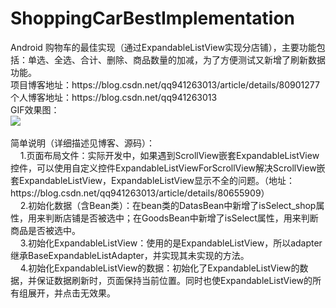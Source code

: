# ShoppingCarBestImplementation
<body spellcheck="0" class="editMode htmledit_views">Android 购物车的最佳实现（通过ExpandableListView实现分店铺），主要功能包括：单选、全选、合计、删除、商品数量的加减，为了方便测试又新增了刷新数据功能。<br>项目博客地址：https://blog.csdn.net/qq941263013/article/details/80901277<br>个人博客地址：https://blog.csdn.net/qq941263013<br>GIF效果图：<br><img src="https://github.com/wangyang0313/ShoppingCarBestImplementation/blob/master/app/gif.gif" _xhe_src="https://github.com/wangyang0313/ShoppingCarBestImplementation/blob/master/app/gif.gif"><br><br>简单说明（详细描述见博客、源码）：<br>&nbsp; &nbsp; 1.页面布局文件：实际开发中，如果遇到ScrollView嵌套ExpandableListView控件，可以使用自定义控件ExpandableListViewForScrollView解决ScrollView嵌套ExpandableListView，ExpandableListView显示不全的问题。（地址：https://blog.csdn.net/qq941263013/article/details/80655909）<br>&nbsp; &nbsp; 2.初始化数据（含Bean类）：在bean类的DatasBean中新增了isSelect_shop属性，用来判断店铺是否被选中；在GoodsBean中新增了isSelect属性，用来判断商品是否被选中。<br>&nbsp; &nbsp; 3.初始化ExpandableListView：使用的是ExpandableListView，所以adapter继承BaseExpandableListAdapter，并实现其未实现的方法。<br>&nbsp; &nbsp; 4.初始化ExpandableListView的数据：初始化了ExpandableListView的数据，并保证数据刷新时，页面保持当前位置。同时也使ExpandableListView的所有组展开，并点击无效果。</body>
